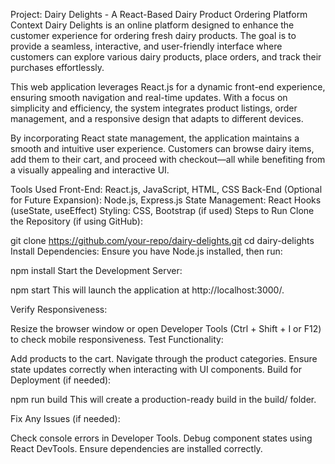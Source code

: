 Project: Dairy Delights - A React-Based Dairy Product Ordering Platform
Context
Dairy Delights is an online platform designed to enhance the customer experience for ordering fresh dairy products. The goal is to provide a seamless, interactive, and user-friendly interface where customers can explore various dairy products, place orders, and track their purchases effortlessly.

This web application leverages React.js for a dynamic front-end experience, ensuring smooth navigation and real-time updates. With a focus on simplicity and efficiency, the system integrates product listings, order management, and a responsive design that adapts to different devices.

By incorporating React state management, the application maintains a smooth and intuitive user experience. Customers can browse dairy items, add them to their cart, and proceed with checkout—all while benefiting from a visually appealing and interactive UI.

Tools Used
Front-End: React.js, JavaScript, HTML, CSS
Back-End (Optional for Future Expansion): Node.js, Express.js
State Management: React Hooks (useState, useEffect)
Styling: CSS, Bootstrap (if used)
Steps to Run
Clone the Repository (if using GitHub):

git clone https://github.com/your-repo/dairy-delights.git
cd dairy-delights
Install Dependencies:
Ensure you have Node.js installed, then run:

npm install
Start the Development Server:

npm start
This will launch the application at http://localhost:3000/.

Verify Responsiveness:

Resize the browser window or open Developer Tools (Ctrl + Shift + I or F12) to check mobile responsiveness.
Test Functionality:

Add products to the cart.
Navigate through the product categories.
Ensure state updates correctly when interacting with UI components.
Build for Deployment (if needed):


npm run build
This will create a production-ready build in the build/ folder.

Fix Any Issues (if needed):

Check console errors in Developer Tools.
Debug component states using React DevTools.
Ensure dependencies are installed correctly.
